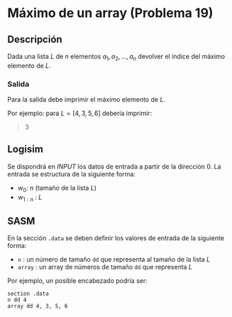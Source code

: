 # Máximo de un array (Problema 19)

## Descripción

Dada una lista $L$ de $n$ elementos $a_1,a_2,...,a_n$ devolver el índice del máximo elemento de $L$.

### Salida

Para la salida debe imprimir el máximo elemento de $L$.

Por ejemplo: para $L = [4, 3, 5, 6]$ debería imprimir:

> 3

## Logisim

Se dispondrá en *INPUT* los datos de entrada a partir de la dirección $0$. La entrada se estructura de la siguiente forma:

- $w_0$: $n$ (tamaño de la lista $L$)
- $w_{1:n}$ : $L$

## SASM

En la sección `.data` se deben definir los valores de entrada de la siguiente forma:

- `n` : un número de tamaño `dd` que representa al tamaño de la lista $L$
- `array` : un array de números de tamaño `dd` que representa $L$

Por ejemplo, un posible encabezado podría ser:

```
section .data
n dd 4
array dd 4, 3, 5, 6
```